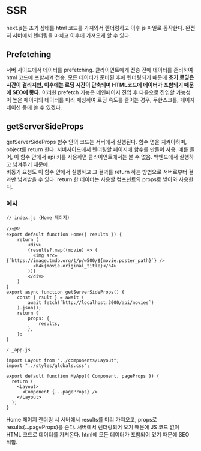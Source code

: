 # SSR

next.js는 초기 상태를 html 코드를 가져와서 렌더링하고 이후 js 파일로 동작한다.
완전히 서버에서 렌더링을 마치고 이후에 가져오게 할 수 있다.

## Prefetching

서버 사이드에서 데이터를 prefetching. 클라이언트에게 전송 전에 데이터를 준비하여 html 코드에 포함시켜 전송.
모든 데이터가 준비된 후에 렌더링되기 때문에 **초기 로딩은 시간이 걸리지만, 이후에는 로딩 시간이 단축되며 HTML코드에 데이터가 포함되기 때문에 SEO에 좋다.**
이러한 prefetch 기능은 메인페이지 진입 후 다음으로 진입할 가능성이 높은 페이지의 데이터를 미리 페칭하여 로딩 속도를 줄이는 경우, 무한스크롤, 페이지네이션 등에 쓸 수 있겠다.

## getServerSideProps

getServerSideProps 함수 안의 코드는 서버에서 실행된다. 함수 명을 지켜야하며, object를 return 한다. 서버사이드에서 렌더링할 페이지에 함수를 만들어 사용.
예를 들어, 이 함수 안에서 api 키를 사용하면 클라이언트에서는 볼 수 없음. 백엔드에서 실행하고 넘겨주기 때문에. </br>
비동기 요청도 이 함수 안에서 실행하고 그 결과를 return 하는 방법으로 서버로부터 결과만 넘겨받을 수 있다.
return 한 데이터는 사용할 컴포넌트의 props로 받아와 사용한다.

### 예시

```
// index.js (Home 페이지)

//생략
export default function Home({ results }) {
    return (
        <div>
        {results?.map((movie) => (
          <img src={`https://image.tmdb.org/t/p/w500/${movie.poster_path}`} />
          <h4>{movie.original_title}</h4>
        ))}
        </div>
    )
}
export async function getServerSideProps() {
    const { rsult } = await (
        await fetch(`http://localhost:3000/api/movies`)
    ).json();
    return {
        props: {
            results,
        },
    };
}
```

```
/ _app.js

import Layout from "../components/Layout";
import "../styles/globals.css";

export default function MyApp({ Component, pageProps }) {
  return (
    <Layout>
      <Component {...pageProps} />
    </Layout>
  );
}
```

Home 페이지 렌더링 시 서버에서 results를 미리 가져오고, props로 results(...pageProps)를 준다. 서버에서 렌더링되어 오기 때문에 JS 코드 없이 HTML 코드로 데이터를 가져온다.
html에 모든 데이터가 포함되어 있기 때문에 SEO 적합.
